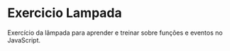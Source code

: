 # Exercicio Lampada
 Exercício da lâmpada para aprender e treinar sobre funções e eventos no JavaScript.
